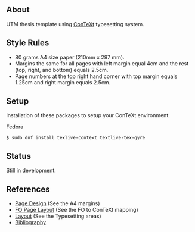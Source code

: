 ## About
UTM thesis template using [ConTeXt](http://wiki.contextgarden.net/) typesetting
system.

## Style Rules
- 80 grams A4 size paper (210mm x 297 mm).
- Margins the same for all pages with left margin equal 4cm and the rest (top,
  right, and bottom) equals 2.5cm.
- Page numbers at the top right hand corner with top margin equals 1.25cm and
  right margin equals 2.5cm.

## Setup
Installation of these packages to setup your ConTeXt environment.

Fedora
```
$ sudo dnf install texlive-context textlive-tex-gyre
```

## Status
Still in development.

## References
- [Page Design](http://context.aanhet.net/svn/contextman/context-reference/en/co-pagedesign.pdf) (See the A4 margins)
- [FO Page Layout](http://wiki.contextgarden.net/FO_Page_Layout) (See the FO to ConTeXt mapping)
- [Layout](http://wiki.contextgarden.net/Layout) (See the Typesetting areas)
- [Bibliography](http://www.pragma-ade.com/general/manuals/mkiv-publications)
